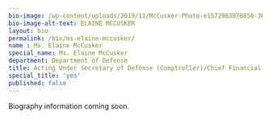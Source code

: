 ```yaml
---
bio-image: /wp-content/uploads/2019/11/McCusker-Photo-e1572983870850-300x287.jpg"
bio-image-alt-text: ELAINE MCCUSKER
layout: bio
permalink: /bio/ms-elaine-mccusker/
name : Ms. Elaine McCusker
special_name: Ms. Elaine McCusker
department: Department of Defense
title: Acting Under Secretary of Defense (Comptroller)/Chief Financial Officer
special_title: 'yes'
published: false
---
```


Biography information coming soon.
